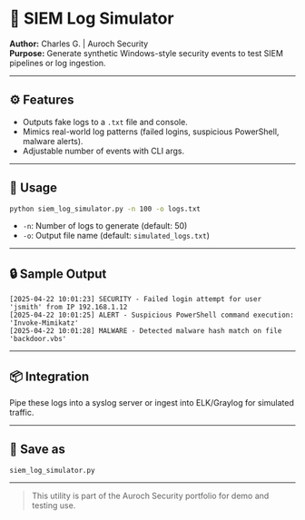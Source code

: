 # 🧪 SIEM Log Simulator

**Author:** Charles G. | Auroch Security  
**Purpose:** Generate synthetic Windows-style security events to test SIEM pipelines or log ingestion.

---

## ⚙️ Features

- Outputs fake logs to a `.txt` file and console.
- Mimics real-world log patterns (failed logins, suspicious PowerShell, malware alerts).
- Adjustable number of events with CLI args.

---

## 🚀 Usage

```bash
python siem_log_simulator.py -n 100 -o logs.txt
```

- `-n`: Number of logs to generate (default: 50)
- `-o`: Output file name (default: `simulated_logs.txt`)

---

## 🔒 Sample Output

```
[2025-04-22 10:01:23] SECURITY - Failed login attempt for user 'jsmith' from IP 192.168.1.12
[2025-04-22 10:01:25] ALERT - Suspicious PowerShell command execution: 'Invoke-Mimikatz'
[2025-04-22 10:01:28] MALWARE - Detected malware hash match on file 'backdoor.vbs'
```

---

## 📦 Integration

Pipe these logs into a syslog server or ingest into ELK/Graylog for simulated traffic.

---

## 📁 Save as

`siem_log_simulator.py`

---

> This utility is part of the Auroch Security portfolio for demo and testing use.
